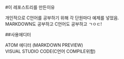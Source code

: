 #이 레포스트리를 만든이유

개인적으로 C언어를 공부하기 위해 각 단원마다 예제를 넣었음. <br>MARKDOWN도 공부하고 C언어도 공부하고 ㄱㅇㄷ!

##사용에디터

ATOM 에디터 (MARKDOWN PREVIEW) <br> VISUAL STUDIO CODE(C언어 COMPILE위함)
